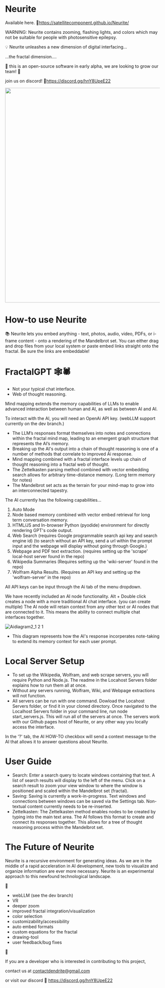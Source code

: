 # Neurite
Available here.
🔗https://satellitecomponent.github.io/Neurite/

WARNING: Neurite contains zooming, flashing lights, and colors which may not be suitable for people with photosensitive epilepsy.


💡 Neurite unleashes a new dimension of digital interfacing... 


...the fractal dimension....


🚧 this is an open-source software in early alpha, we are looking to grow our team! 🚧

join us on discord!
🔗https://discord.gg/hnY8UpeE22

<img src="https://github.com/satellitecomponent/Neurite/assets/129367899/0c988328-3d18-4813-b27b-4eb60f835bbe" width="700">

# How-to use Neurite

📚 Neurite lets you embed anything - text, photos, audio, video, PDFs, or i-frame content - onto a rendering of the Mandelbrot set. You can either drag and drop files from your local system or paste embed links straight onto the fractal. Be sure the links are embeddable!

# FractalGPT 🕸️🕷️

- Not your typical chat interface.
- Web of thought reasoning.

Mind mapping extends the memory capabilities of LLMs to enable advanced interaction between human and AI, as well as between AI and AI.

To interact with the AI, you will need an OpenAi API key. (webLLM support currently on the dev branch.)

- The LLM’s responses format themselves into notes and connections within the fractal mind map, leading to an emergent graph structure that represents the AI’s memory.
- Breaking up the AI's output into a chain of thought reasoning is one of a number of methods that correlate to improved Ai response.
- Mind mapping combined with a fractal interface levels up chain of thought reasoning into a fractal web of thought.
- The Zettelkasten parsing method combined with vector embedding search allows for arbitrary time-distance memory. (Long term memory for notes)
- The Mandelbrot set acts as the terrain for your mind-map to grow into an interconnected tapestry.


The AI currently has the following capabilities... 

1. Auto Mode
2. Node based memory combined with vector embed retrieval for long term conversation memory.
3. HTML/JS and In-browser Python (pyodide) environment for directly rendering GPT's code output.
4. Web Search (requires Google programmable search api key and search engine id)
(to search without an API key, send a url within the prompt input and the webpage will display without going through Google.)
5. Webpage and PDF text extraction. (requires setting up the 'scrape' local-host server found in the repo)
6. Wikipedia Summaries (Requires setting up the 'wiki-server' found in the repo)
7. Wolfram Alpha Results. (Requires an API key and setting up the 'wolfram-server' in the repo)

All API keys can be input through the Ai tab of the menu dropdown.

We have recently included an AI node functionality.
Alt + Double click creates a node with a more traditional AI chat interface. (you can create multiple)
The AI node will retain context from any other text or AI nodes that are connected to it. This means the ability to connect multiple chat interfaces together.

![Aidiagram2_1 2 1](https://github.com/satellitecomponent/Neurite/assets/129367899/68310e74-7a2c-49a8-a377-1d245c5e938e)
- This diagram represents how the AI's response incorperates note-taking to extend its memory context for each user prompt.

# Local Server Setup
- To set up the Wikipedia, Wolfram, and web scrape servers, you will require Python and Node.js. The readme in the Locahost Servers folder explains how to run them all at once.
- Without any servers running, Wolfram, Wiki, and Webpage extractions will not function.
- All servers can be run with one command. Dowload the Locahost Servers folder, or find it in your cloned directory. Once navigated to the Localhost Servers folder in your command line, run node start_servers.js. This will run all of the servers at once. The servers work with our Github pages host of Neurite, or any other way you locally access the interface.

In the '?' tab, the AI HOW-TO checkbox will send a context message to the AI that allows it to answer questions about Neurite.

# User Guide
- Search: Enter a search query to locate windows containing that text. A list of search results will display to the left of the menu. Click on a search result to zoom your view window to where the window is positioned and scaled within the Mandelbrot set (fractal).
- Saving: Saving is currently a work-in-progress. Text windows and connections between windows can be saved via the Settings tab. Non-textual content currently needs to be re-inserted.
- Zettelkasten: The Zettelkasten method enables nodes to be created by typing into the main text area. The AI follows this format to create and connect its responses together. This allows for a tree of thought reasoning process within the Mandelbrot set.

# The Future of Neurite


Neurite is a recursive environment for generating ideas. As we are in the middle of a rapid acceleration in AI development, new tools to visualize and organize information are ever more necessary. Neurite is an experimental approach to this newfound technological landscape.

🚧 
- webLLM (see the dev branch)
- VR
- deeper zoom
- improved fractal integration/visualization
- color selection
- customizability/accessibility
- auto embed formats
- custom equations for the fractal
- drawing-tool
- user feedback/bug fixes

🚧

If you are a developer who is interested in contributing to this project,

contact us at
contactdendrite@gmail.com

or visit our discord
🔗 https://discord.gg/hnY8UpeE22
